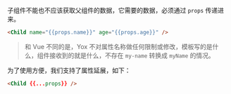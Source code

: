 子组件不能也不应该获取父组件的数据，它需要的数据，必须通过 `props` 传递进来。

```html
<Child name="{{props.name}}" age="{{props.age}}" />
```

> 和 Vue 不同的是，Yox 不对属性名称做任何限制或修改，模板写的是什么，组件接收到的就是什么，不存在 `my-name` 转换成 `myName` 的情况。

为了使用方便，我们支持了属性延展，如下：

```html
<Child {{...props}} />
```

